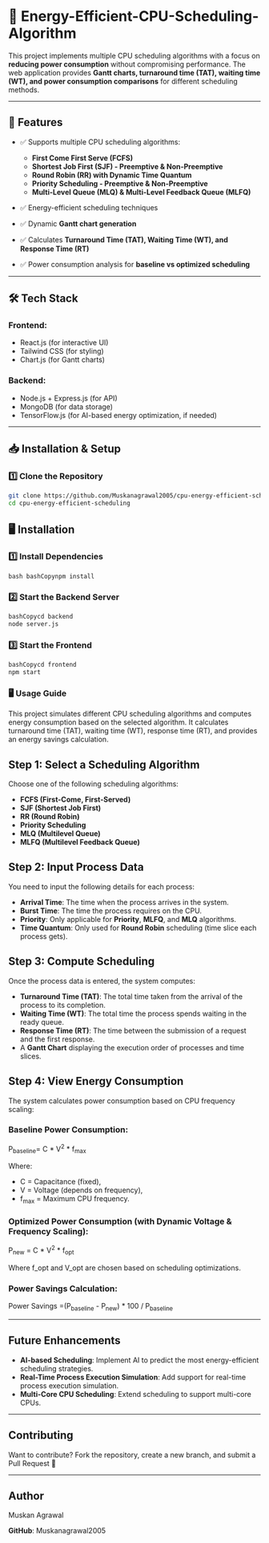 
# 📌 Energy-Efficient-CPU-Scheduling-Algorithm

This project implements multiple CPU scheduling algorithms with a focus on **reducing power consumption** without compromising performance. The web application provides **Gantt charts, turnaround time (TAT), waiting time (WT), and power consumption comparisons** for different scheduling methods.

---

## 🚀 Features  

- ✅ Supports multiple CPU scheduling algorithms:  
  - **First Come First Serve (FCFS)**  
  - **Shortest Job First (SJF) - Preemptive & Non-Preemptive**  
  - **Round Robin (RR) with Dynamic Time Quantum**  
  - **Priority Scheduling - Preemptive & Non-Preemptive**  
  - **Multi-Level Queue (MLQ) & Multi-Level Feedback Queue (MLFQ)**  

- ✅ Energy-efficient scheduling techniques  
- ✅ Dynamic **Gantt chart generation**  
- ✅ Calculates **Turnaround Time (TAT), Waiting Time (WT), and Response Time (RT)**  
- ✅ Power consumption analysis for **baseline vs optimized scheduling**  

---

## 🛠️ Tech Stack  

### **Frontend:**  
- React.js (for interactive UI)  
- Tailwind CSS (for styling)  
- Chart.js (for Gantt charts)  

### **Backend:**  
- Node.js + Express.js (for API)  
- MongoDB (for data storage)  
- TensorFlow.js (for AI-based energy optimization, if needed)  

---

## 📥 Installation & Setup  

### **1️⃣ Clone the Repository**  
```bash
git clone https://github.com/Muskanagrawal2005/cpu-energy-efficient-scheduling.git
cd cpu-energy-efficient-scheduling
```
## 🖥️ Installation
### **1️⃣ Install Dependencies**
```bash bashCopynpm install ```
### **2️⃣ Start the Backend Server**
```bash
bashCopycd backend 
node server.js
```
### **3️⃣ Start the Frontend**
```bash
bashCopycd frontend
npm start
```

### **🖥️ Usage Guide**

This project simulates different CPU scheduling algorithms and computes energy consumption based on the selected algorithm. It calculates turnaround time (TAT), waiting time (WT), response time (RT), and provides an energy savings calculation.

## Step 1: Select a Scheduling Algorithm

Choose one of the following scheduling algorithms:
- **FCFS (First-Come, First-Served)**
- **SJF (Shortest Job First)**
- **RR (Round Robin)**
- **Priority Scheduling**
- **MLQ (Multilevel Queue)**
- **MLFQ (Multilevel Feedback Queue)**

## Step 2: Input Process Data

You need to input the following details for each process:
- **Arrival Time**: The time when the process arrives in the system.
- **Burst Time**: The time the process requires on the CPU.
- **Priority**: Only applicable for **Priority**, **MLFQ**, and **MLQ** algorithms.
- **Time Quantum**: Only used for **Round Robin** scheduling (time slice each process gets).

## Step 3: Compute Scheduling

Once the process data is entered, the system computes:
- **Turnaround Time (TAT)**: The total time taken from the arrival of the process to its completion.
- **Waiting Time (WT)**: The total time the process spends waiting in the ready queue.
- **Response Time (RT)**: The time between the submission of a request and the first response.
- A **Gantt Chart** displaying the execution order of processes and time slices.

## Step 4: View Energy Consumption

The system calculates power consumption based on CPU frequency scaling:

### Baseline Power Consumption:

P<sub>baseline</sub>= C * V<sup>2</sup> * f<sub>max</sub>

Where:
-  C = Capacitance (fixed),
-  V = Voltage (depends on frequency),
- f<sub>max</sub> = Maximum CPU frequency.

### Optimized Power Consumption (with Dynamic Voltage & Frequency Scaling):

P<sub>new</sub> = C * V<sup>2</sup> * f<sub>opt</sub>

Where f_opt and V_opt are chosen based on scheduling optimizations.

### Power Savings Calculation:

Power Savings =(P<sub>baseline</sub> - P<sub>new</sub>) * 100 / P<sub>baseline</sub>


---

## **Future Enhancements**
- **AI-based Scheduling**: Implement AI to predict the most energy-efficient scheduling strategies.
- **Real-Time Process Execution Simulation**: Add support for real-time process execution simulation.
- **Multi-Core CPU Scheduling**: Extend scheduling to support multi-core CPUs.

---

## **Contributing**
Want to contribute? Fork the repository, create a new branch, and submit a Pull Request 🚀

---

## **Author**
Muskan Agrawal

**GitHub**: Muskanagrawal2005

